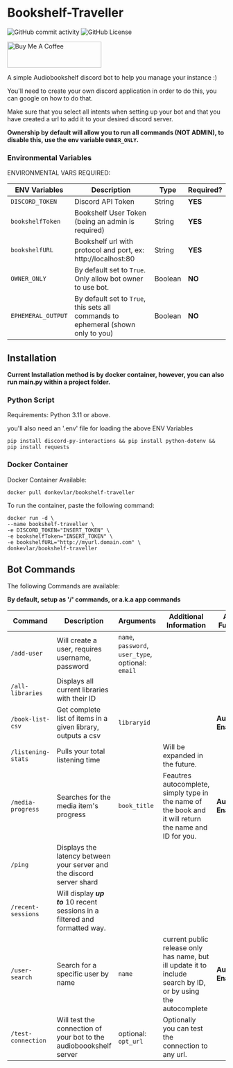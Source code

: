 # Bookshelf-Traveller

![GitHub commit activity](https://img.shields.io/github/commit-activity/m/donkevlar/bookshelf-traveller)
![GitHub License](https://img.shields.io/github/license/donkevlar/Bookshelf-Traveller)

<a href="https://www.buymeacoffee.com/donkevlar" target="_blank"><img src="https://cdn.buymeacoffee.com/buttons/v2/default-green.png" alt="Buy Me A Coffee" style="height: 60px !important;width: 217px !important;" ></a>


A simple Audiobookshelf discord bot to help you manage your instance :)

You'll need to create your own discord application in order to do this, you can google on how to do that. 

Make sure that you select all intents when setting up your bot and that you have created a url to add it to your desired discord server.

**Ownership by default will allow you to run all commands (NOT ADMIN), to disable this, use the env variable `OWNER_ONLY`.**

### Environmental Variables
ENVIRONMENTAL VARS REQUIRED:

| ENV Variables     | Description                                                                | Type    | Required? |
|-------------------|----------------------------------------------------------------------------|---------|-----------|
| `DISCORD_TOKEN` | Discord API Token                                                          | String  | **YES**   |
| `bookshelfToken` | Bookshelf User Token (being an admin is required)                          | String  | **YES**   |
| `bookshelfURL`  | Bookshelf url with protocol and port, ex: http://localhost:80              | String  | **YES**   |
|`OWNER_ONLY`| By default set to `True`. Only allow bot owner to use bot.                 | Boolean | **NO**    |
|`EPHEMERAL_OUTPUT`| By default set to `True`, this sets all commands to ephemeral (shown only to you) | Boolean | **NO**    |

## Installation
**Current Installation method is by docker container, however, you can also run main.py within a project folder.**
### Python Script
Requirements: Python 3.11 or above.

you'll also need an '.env' file for loading the above ENV Variables
```
pip install discord-py-interactions && pip install python-dotenv && pip install requests
```
### Docker Container
Docker Container Available:

```
docker pull donkevlar/bookshelf-traveller
```
To run the container, paste the following command:
```
docker run -d \
--name bookshelf-traveller \
-e DISCORD_TOKEN="INSERT_TOKEN" \
-e bookshelfToken="INSERT_TOKEN" \
-e bookshelfURL="http://myurl.domain.com" \
donkevlar/bookshelf-traveller
```

## Bot Commands
The following Commands are available:

**By default, setup as '/' commands, or a.k.a app commands**

| Command               | Description                                                                  | Arguments                                       | Additional Information                                                                                        | Additional Functionality |
|-----------------------|------------------------------------------------------------------------------|-------------------------------------------------|---------------------------------------------------------------------------------------------------------------|--------------------------|
| `/add-user`              | Will create a user, requires username, password                              | `name`, `password`, `user_type`, optional: `email` |                                                                                                               |
| `/all-libraries`         | Displays all current libraries with their ID                                 |                                                 |                                                                                                               |
|`/book-list-csv`  | Get complete list of items in a given library, outputs a csv                 | `libraryid`                                     |                                                                                                               | **Autocomplete Enabled** |
| `/listening-stats`       | Pulls your total listening time                                              |                                                 | Will be expanded in the future.                                                                               |                          |
| `/media-progress`        | Searches for the media item's progress                                       | `book_title`                                    | Feautres autocomplete, simply type in the name of the book and it will return the name and ID for you.        | **Autocomplete Enabled** |
| `/ping`                  | Displays the latency between your server and the discord server shard        |                                                 |                                                                                                               |
| `/recent-sessions`       | Will display ***up to*** 10 recent sessions in a filtered and formatted way. |                                                 |                                                                                                               |
| `/user-search`           | Search for a specific user by name                                           | `name`                                          | current public release only has name, but ill update it to include search by ID, or by using the autocomplete | **Autocomplete Enabled** |
| `/test-connection`       | Will test the connection of your bot to the audioboookshelf server           | optional: `opt_url`                             | Optionally you can test the connection to any url.                                                            |                          |
